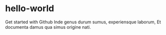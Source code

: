 # hello-world
Get started with Github
Inde genus durum sumus, experiensque laborum, Et documenta damus
qua simus origine nati.
